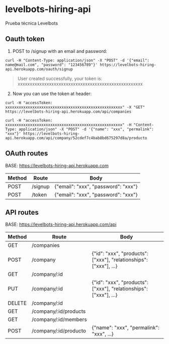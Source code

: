 # levelbots-hiring-api
Prueba técnica Levelbots

## Oauth token
1. POST to /signup with an email and password:
  ```
  curl -H "Content-Type: application/json" -X "POST" -d '{"email": name@mail.com", "password": "123456789"}' https://levelbots-hiring-api.herokuapp.com/oauth/signup
  ```
  > User created successfully, your token is: xxxxxxxxxxxxxxxxxxxxxxxxxxxxxxxxxxxxxxxxxxxxxxxxxxxx

2. Now you can use the token at header:
  ```
  curl -H "accessToken: xxxxxxxxxxxxxxxxxxxxxxxxxxxxxxxxxxxxxxxxxxxxxxxxxxxx" -X "GET" https://levelbots-hiring-api.herokuapp.com/api/companies
  ```
  ```
  curl -H "accessToken: xxxxxxxxxxxxxxxxxxxxxxxxxxxxxxxxxxxxxxxxxxxxxxxxxxxx" -H "Content-Type: application/json" -X "POST" -d '{"name": "xxx", "permalink": "xxx"}' https://levelbots-hiring-api.herokuapp.com/api/company/52cdef7c4bab8bd675297d8a/producto
  ```

## OAuth routes

BASE: https://levelbots-hiring-api.herokuapp.com

Method | Route | Body
------- | ----- | -----
POST | /signup | {"email": "xxx", "password": "xxx"}
POST | /token | {"email": "xxx", "password": "xxx"}


## API routes

BASE: https://levelbots-hiring-api.herokuapp.com/api

Method | Route | Body
------- | ----- | -----
GET | /companies |
POST | /company | {"id": "xxx", "products": ["xxx"], "relationships": ["xxx"], ...}
GET | /company/:id |
PUT | /company/:id | {"id": "xxx", "products": ["xxx"], "relationships": ["xxx"], ...}
DELETE | /company/:id |
GET | /company/:id/products |
GET | /company/:id/members |
POST | /company/:id/producto | {"name": "xxx", "permalink": "xxx", ...}
